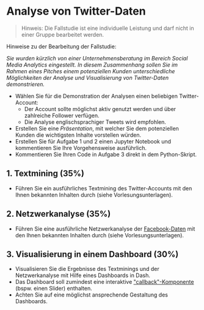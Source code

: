 # Analyse von Twitter-Daten

> Hinweis: Die Fallstudie ist eine individuelle Leistung und darf nicht in einer Gruppe bearbeitet werden. 

Hinweise zu der Bearbeitung der Fallstudie: 

*Sie wurden kürzlich von einer Unternehmensberatung im Bereich Social Media Analytics eingestellt. In diesem Zusammenhang sollen Sie im Rahmen eines Pitches einem potenziellen Kunden unterschiedliche Möglichkeiten der Analyse und Visualisierung von Twitter-Daten demonstrieren.* 

- Wählen Sie für die Demonstration der Analysen einen beliebigen Twitter-Account:
  - Der Account sollte möglichst aktiv genutzt werden und über zahlreiche Follower verfügen. 
  - Die Analyse englischsprachiger Tweets wird empfohlen. 
- Erstellen Sie eine *Präsentation*, mit welcher Sie dem potenziellen Kunden die wichtigsten Inhalte vorstellen würden.
- Erstellen Sie für Aufgabe 1 und 2 einen Jupyter Notebook und kommentieren Sie Ihre Vorgehensweise ausführlich.
- Kommentieren Sie Ihren Code in Aufgabe 3 direkt in dem Python-Skript.

## 1. Textmining (35%)

- Führen Sie ein ausführliches Textmining des Twitter-Accounts mit den Ihnen bekannten Inhalten durch (siehe Vorlesungsunterlagen).

## 2. Netzwerkanalyse (35%)

- Führen Sie eine ausführliche Netzwerkanalyse der [Facebook-Daten](https://snap.stanford.edu/data/ego-Facebook.html) mit den Ihnen bekannten Inhalten durch (siehe Vorlesungsunterlagen).

## 3. Visualisierung in einem Dashboard (30%)

- Visualisieren Sie die Ergebnisse des Textminings und der Netzwerkanalyse mit Hilfe eines Dashboards in Dash. 
- Das Dashboard soll zumindest eine interaktive ["callback"-Komponente](https://dash.plotly.com/basic-callbacks) (bspw. einen Slider) enthalten.
- Achten Sie auf eine möglichst ansprechende Gestaltung des Dashboards. 
